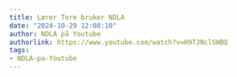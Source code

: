 ```yaml
---
title: Lærer Tore bruker NDLA
date: "2024-10-29 12:08:10"
author: NDLA på Youtube
authorlink: https://www.youtube.com/watch?v=H9TJNclSWBQ
tags:
- NDLA-pa-Youtube
---
```

